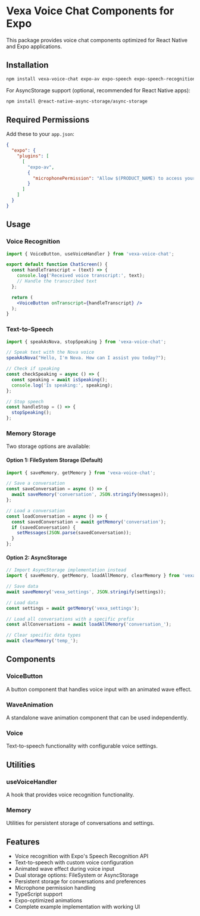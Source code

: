 # Vexa Voice Chat Components for Expo

This package provides voice chat components optimized for React Native and Expo applications.

## Installation

```bash
npm install vexa-voice-chat expo-av expo-speech expo-speech-recognition expo-file-system
```

For AsyncStorage support (optional, recommended for React Native apps):
```bash
npm install @react-native-async-storage/async-storage
```

## Required Permissions

Add these to your `app.json`:

```json
{
  "expo": {
    "plugins": [
      [
        "expo-av",
        {
          "microphonePermission": "Allow $(PRODUCT_NAME) to access your microphone."
        }
      ]
    ]
  }
}
```

## Usage

### Voice Recognition

```jsx
import { VoiceButton, useVoiceHandler } from 'vexa-voice-chat';

export default function ChatScreen() {
  const handleTranscript = (text) => {
    console.log('Received voice transcript:', text);
    // Handle the transcribed text
  };

  return (
    <VoiceButton onTranscript={handleTranscript} />
  );
}
```

### Text-to-Speech

```jsx
import { speakAsNova, stopSpeaking } from 'vexa-voice-chat';

// Speak text with the Nova voice
speakAsNova("Hello, I'm Nova. How can I assist you today?");

// Check if speaking
const checkSpeaking = async () => {
  const speaking = await isSpeaking();
  console.log('Is speaking:', speaking);
};

// Stop speech
const handleStop = () => {
  stopSpeaking();
};
```

### Memory Storage

Two storage options are available:

#### Option 1: FileSystem Storage (Default)
```jsx
import { saveMemory, getMemory } from 'vexa-voice-chat';

// Save a conversation
const saveConversation = async () => {
  await saveMemory('conversation', JSON.stringify(messages));
};

// Load a conversation
const loadConversation = async () => {
  const savedConversation = await getMemory('conversation');
  if (savedConversation) {
    setMessages(JSON.parse(savedConversation));
  }
};
```

#### Option 2: AsyncStorage 
```jsx
// Import AsyncStorage implementation instead
import { saveMemory, getMemory, loadAllMemory, clearMemory } from 'vexa-voice-chat/AsyncStorageMemory';

// Save data
await saveMemory('vexa_settings', JSON.stringify(settings));

// Load data
const settings = await getMemory('vexa_settings');

// Load all conversations with a specific prefix
const allConversations = await loadAllMemory('conversation_');

// Clear specific data types
await clearMemory('temp_');
```

## Components

### VoiceButton
A button component that handles voice input with an animated wave effect.

### WaveAnimation
A standalone wave animation component that can be used independently.

### Voice
Text-to-speech functionality with configurable voice settings.

## Utilities

### useVoiceHandler
A hook that provides voice recognition functionality.

### Memory
Utilities for persistent storage of conversations and settings.

## Features
- Voice recognition with Expo's Speech Recognition API
- Text-to-speech with custom voice configuration
- Animated wave effect during voice input
- Dual storage options: FileSystem or AsyncStorage
- Persistent storage for conversations and preferences
- Microphone permission handling
- TypeScript support
- Expo-optimized animations
- Complete example implementation with working UI
